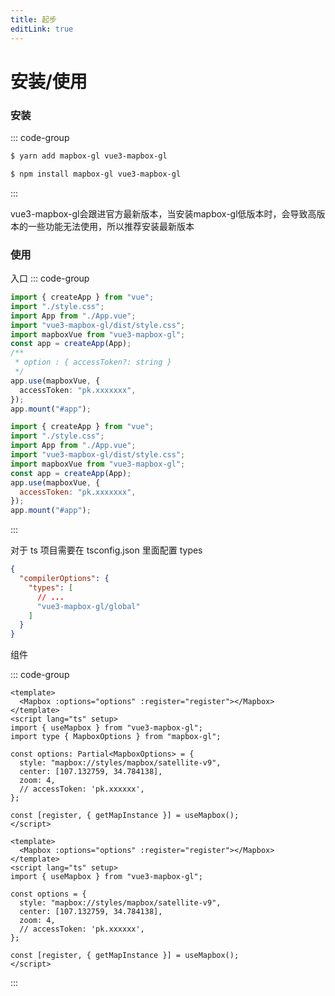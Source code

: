 ```yaml
---
title: 起步
editLink: true
---
```


# 安装/使用

### 安装

::: code-group

```bash [Yarn]
$ yarn add mapbox-gl vue3-mapbox-gl
```

```bash [Npm]
$ npm install mapbox-gl vue3-mapbox-gl
```
:::

vue3-mapbox-gl会跟进官方最新版本，当安装mapbox-gl低版本时，会导致高版本的一些功能无法使用，所以推荐安装最新版本

### 使用

入口
::: code-group

```ts [Ts]
import { createApp } from "vue";
import "./style.css";
import App from "./App.vue";
import "vue3-mapbox-gl/dist/style.css";
import mapboxVue from "vue3-mapbox-gl";
const app = createApp(App);
/**
 * option : { accessToken?: string }
 */
app.use(mapboxVue, {
  accessToken: "pk.xxxxxxx",
});
app.mount("#app");
```

```js [Js]
import { createApp } from "vue";
import "./style.css";
import App from "./App.vue";
import "vue3-mapbox-gl/dist/style.css";
import mapboxVue from "vue3-mapbox-gl";
const app = createApp(App);
app.use(mapboxVue, {
  accessToken: "pk.xxxxxxx",
});
app.mount("#app");
```

:::

对于 ts 项目需要在 tsconfig.json 里面配置 types

```json
{
  "compilerOptions": {
    "types": [
      // ...
      "vue3-mapbox-gl/global"
    ]
  }
}
```

组件

::: code-group

```vue [Ts]
<template>
  <Mapbox :options="options" :register="register"></Mapbox>
</template>
<script lang="ts" setup>
import { useMapbox } from "vue3-mapbox-gl";
import type { MapboxOptions } from "mapbox-gl";

const options: Partial<MapboxOptions> = {
  style: "mapbox://styles/mapbox/satellite-v9",
  center: [107.132759, 34.784138],
  zoom: 4,
  // accessToken: 'pk.xxxxxx',
};

const [register, { getMapInstance }] = useMapbox();
</script>
```

```vue [Js]
<template>
  <Mapbox :options="options" :register="register"></Mapbox>
</template>
<script lang="ts" setup>
import { useMapbox } from "vue3-mapbox-gl";

const options = {
  style: "mapbox://styles/mapbox/satellite-v9",
  center: [107.132759, 34.784138],
  zoom: 4,
  // accessToken: 'pk.xxxxxx',
};

const [register, { getMapInstance }] = useMapbox();
</script>
```

:::
